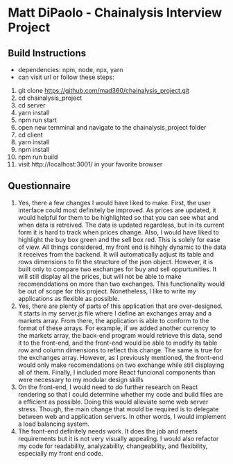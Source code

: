 # Matt DiPaolo - Chainalysis Interview Project


## Build Instructions
- dependencies: npm, node, npx, yarn
- can visit url or follow these steps:
1. git clone https://github.com/mad360/chainalysis_project.git
2. cd chainalysis_project
3. cd server
4. yarn install
5. npm run start
6. open new ternminal and navigate to the chainalysis_project folder
7. cd client
8. yarn install
9. npm install
10. npm run build
11. visit http://localhost:3001/ in your favorite browser

## Questionnaire
1. Yes, there a few changes I would have liked to make. First, the user interface could most definitely be improved. As prices are updated, it would helpful for them to be highlighted so that you can see what and when data is retreived. The data is updated regardless, but in its current form it is hard to track when prices change. Also, I would have liked to highlight the buy box green and the sell box red. This is solely for ease of view. All things considered, my front end is hihgly dynamic to the data it receives from the backend. It will automatically adjust its table and rows dimensions to fit the structure of the json object. However, it is built only to compare two exchanges for buy and sell oppurtunities. It will still display all the prices, but will not be able to make recomenddations on more than two exchanges. This functionality would be out of scope for this project. Nonetheless, I like to write my applications as flexible as possible.
2. Yes, there are plenty of parts of this application that are over-designed. It starts in my server.js file where I define an exchanges array and a markets array. From there, the application is able to conform to the format of these arrays. For example, if we added another currency to the markets array, the back-end program would retrieve this data, send it to the front-end, and the front-end would be able to modify its table row and column dimensions to reflect this change. The same is true for the exchanges array. However, as I previously mentioned, the front-end would only make recomendations on two exchange while still displaying all of them. Finally, I included more React funcional components than were necessary to my modular design skills
3. On the front-end, I would need to do further research on React rendering so that I could determine whether my code and build files are a efficient as possible. Doing this would alleviate some web server stress. Though, the main change that would be required is to delegate between web and application servers. In other words, I would implement a load balancing system. 
4. The front-end definitely needs work. It does the job and meets requirements but it is not very visually appealing. I would also refactor my code for readability, analyzability, changeability, and flexibility, especially my front end code.
